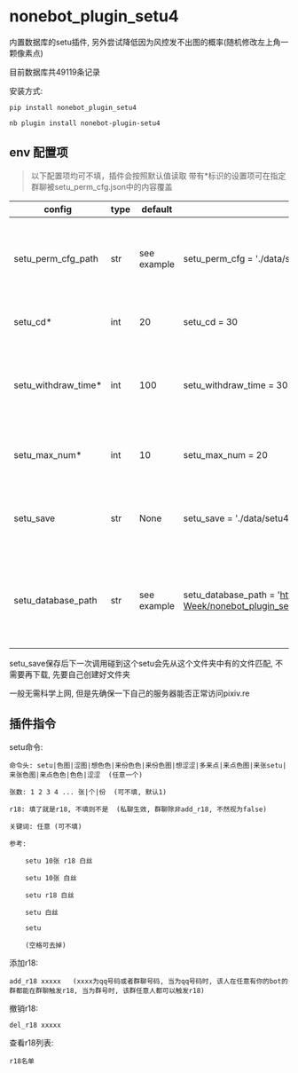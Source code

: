# nonebot_plugin_setu4

内置数据库的setu插件, 另外尝试降低因为风控发不出图的概率(随机修改左上角一颗像素点)

目前数据库共49119条记录

安装方式:

    pip install nonebot_plugin_setu4
    
    nb plugin install nonebot-plugin-setu4

## env 配置项

>以下配置项均可不填，插件会按照默认值读取
>带有*标识的设置项可在指定群聊被setu_perm_cfg.json中的内容覆盖

|config             |type            |default    |example                                              |usage                                   |
|-------------------|----------------|-----------|-----------------------------------------------------|----------------------------------------|
|setu_perm_cfg_path |str             |see example|setu_perm_cfg = './data/setu4'                       |会话(群号或QQ号)启用、r18及其他独立配置项  |
|setu_cd*           |int             |20         |setu_cd = 30                                         |setu通用cd, 为0时无cd                    |
|setu_withdraw_time*|int             |100        |setu_withdraw_time = 30                              |setu通用撤回时间(最大为100秒), 为0时不撤回 |
|setu_max_num*      |int             |10         |setu_max_num = 20                                    |setu一次性最大数量(最小为1)               |
|setu_save          |str             |None       |setu_save = './data/setu4/img'                       |setu保存到本地的路径, 留空则不保存至本地   |
|setu_database_path |str             |see example|setu_database_path = 'https://hub.fastgit.xyz/Special-Week/nonebot_plugin_setu4/raw/main/nonebot_plugin_setu4/resource/lolicon.db'|更新使用的数据库的地址，默认为此项目的resource文件夹下|

setu_save保存后下一次调用碰到这个setu会先从这个文件夹中有的文件匹配, 不需要再下载, 先要自己创建好文件夹

一般无需科学上网, 但是先确保一下自己的服务器能否正常访问pixiv.re

## 插件指令

setu命令:

    命令头: setu|色图|涩图|想色色|来份色色|来份色图|想涩涩|多来点|来点色图|来张setu|来张色图|来点色色|色色|涩涩  (任意一个)
    
    张数: 1 2 3 4 ... 张|个|份  (可不填, 默认1)
    
    r18: 填了就是r18, 不填则不是  (私聊生效, 群聊除非add_r18, 不然视为false)
    
    关键词: 任意 (可不填)
    
    参考:   
    
        setu 10张 r18 白丝
        
        setu 10张 白丝
        
        setu r18 白丝
        
        setu 白丝
        
        setu
        
        (空格可去掉)

添加r18:

    add_r18 xxxxx   (xxxx为qq号码或者群聊号码, 当为qq号码时, 该人在任意有你的bot的群都能在群聊触发r18, 当为群号时, 该群任意人都可以触发r18)

撤销r18:

    del_r18 xxxxx

查看r18列表:

    r18名单
